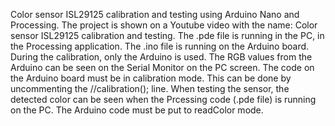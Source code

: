Color sensor ISL29125 calibration and testing using Arduino Nano and Processing. The project is shown on a Youtube video with the name: Color sensor ISL29125 calibration and testing.
The .pde file is running in the PC, in the Processing application. The .ino file is running on the Arduino board.
During the calibration, only the Arduino is used. The RGB values from the Arduino can be seen on the Serial Monitor on the PC screen. The code on the Arduino board must be in calibration mode. This can be done by uncommenting the //calibration();
line.
When testing the sensor, the detected color can be seen when the Prcessing code (.pde file) is running on the PC. The Arduino code must be put to readColor mode.
